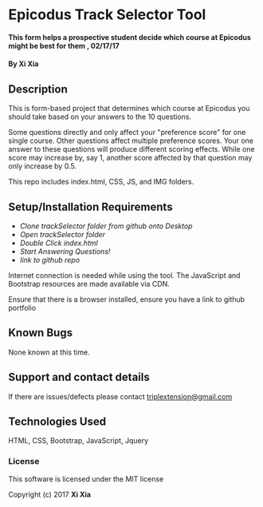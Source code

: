 # Epicodus Track Selector Tool

#### This form helps a prospective student decide which course at Epicodus might be best for them , 02/17/17

#### By **Xi Xia**

## Description

This is form-based project that determines which course at Epicodus you should take based on your answers to the 10 questions.  

Some questions directly and only affect your "preference score" for one single course.  Other questions affect multiple preference scores.  Your one answer to these questions will produce different scoring effects. While one score may increase by, say 1, another score affected by that question may only increase by 0.5.  

This repo includes index.html, CSS, JS, and IMG folders.

## Setup/Installation Requirements

* _Clone trackSelector folder from github onto Desktop_
* _Open trackSelector folder_
* _Double Click index.html_
* _Start Answering Questions!_
* _link to github repo_

Internet connection is needed while using the tool. The JavaScript and Bootstrap resources are made available via CDN.

Ensure that there is a browser installed, ensure you have a link to github portfolio

## Known Bugs

None known at this time.

## Support and contact details

If there are issues/defects please contact triplextension@gmail.com

## Technologies Used

HTML, CSS, Bootstrap, JavaScript, Jquery

### License

This software is licensed under the MIT license

Copyright (c) 2017 **Xi Xia**
